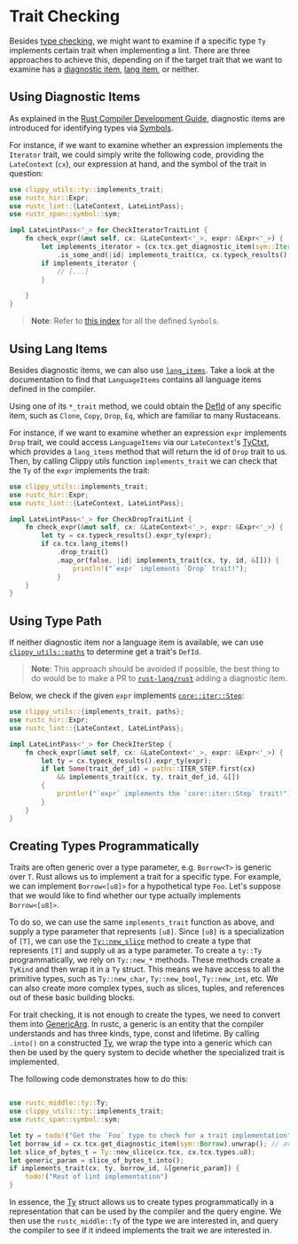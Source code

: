 # Trait Checking

Besides [type checking](type_checking.md), we might want to examine if
a specific type `Ty` implements certain trait when implementing a lint.
There are three approaches to achieve this, depending on if the target trait
that we want to examine has a [diagnostic item][diagnostic_items],
[lang item][lang_items], or neither.

## Using Diagnostic Items

As explained in the [Rust Compiler Development Guide][rustc_dev_guide], diagnostic items
are introduced for identifying types via [Symbols][symbol].

For instance, if we want to examine whether an expression implements
the `Iterator` trait, we could simply write the following code,
providing the `LateContext` (`cx`), our expression at hand, and
the symbol of the trait in question:

```rust
use clippy_utils::ty::implements_trait;
use rustc_hir::Expr;
use rustc_lint::{LateContext, LateLintPass};
use rustc_span::symbol::sym;

impl LateLintPass<'_> for CheckIteratorTraitLint {
    fn check_expr(&mut self, cx: &LateContext<'_>, expr: &Expr<'_>) {
        let implements_iterator = (cx.tcx.get_diagnostic_item(sym::Iterator))
            .is_some_and(|id| implements_trait(cx, cx.typeck_results().expr_ty(expr), id, &[]));
        if implements_iterator {
            // [...]
        }

    }
}
```

> **Note**: Refer to [this index][symbol_index] for all the defined `Symbol`s.

## Using Lang Items

Besides diagnostic items, we can also use [`lang_items`][lang_items].
Take a look at the documentation to find that `LanguageItems` contains
all language items defined in the compiler.

Using one of its `*_trait` method, we could obtain the [DefId] of any
specific item, such as `Clone`, `Copy`, `Drop`, `Eq`, which are familiar
to many Rustaceans.

For instance, if we want to examine whether an expression `expr` implements
`Drop` trait, we could access `LanguageItems` via our `LateContext`'s
[TyCtxt], which provides a `lang_items` method that will return the id of
`Drop` trait to us. Then, by calling Clippy utils function `implements_trait`
we can check that the `Ty` of the `expr` implements the trait:

```rust
use clippy_utils::implements_trait;
use rustc_hir::Expr;
use rustc_lint::{LateContext, LateLintPass};

impl LateLintPass<'_> for CheckDropTraitLint {
    fn check_expr(&mut self, cx: &LateContext<'_>, expr: &Expr<'_>) {
        let ty = cx.typeck_results().expr_ty(expr);
        if cx.tcx.lang_items()
            .drop_trait()
            .map_or(false, |id| implements_trait(cx, ty, id, &[])) {
                println!("`expr` implements `Drop` trait!");
            }
    }
}
```

## Using Type Path

If neither diagnostic item nor a language item is available, we can use
[`clippy_utils::paths`][paths] to determine get a trait's `DefId`.

> **Note**: This approach should be avoided if possible, the best thing to do would be to make a PR to [`rust-lang/rust`][rust] adding a diagnostic item.

Below, we check if the given `expr` implements [`core::iter::Step`](https://doc.rust-lang.org/std/iter/trait.Step.html):

```rust
use clippy_utils::{implements_trait, paths};
use rustc_hir::Expr;
use rustc_lint::{LateContext, LateLintPass};

impl LateLintPass<'_> for CheckIterStep {
    fn check_expr(&mut self, cx: &LateContext<'_>, expr: &Expr<'_>) {
        let ty = cx.typeck_results().expr_ty(expr);
        if let Some(trait_def_id) = paths::ITER_STEP.first(cx)
            && implements_trait(cx, ty, trait_def_id, &[])
        {
            println!("`expr` implements the `core::iter::Step` trait!");
        }
    }
}
```

## Creating Types Programmatically

Traits are often generic over a type parameter, e.g. `Borrow<T>` is generic
over `T`. Rust allows us to implement a trait for a specific type. For example,
we can implement `Borrow<[u8]>` for a hypothetical type `Foo`. Let's suppose
that we would like to find whether our type actually implements `Borrow<[u8]>`.

To do so, we can use the same `implements_trait` function as above, and supply
a type parameter that represents `[u8]`. Since `[u8]` is a specialization of
`[T]`, we can use the  [`Ty::new_slice`][new_slice] method to create a type
that represents `[T]` and supply `u8` as a type parameter.
To create a `ty::Ty` programmatically, we rely on `Ty::new_*` methods. These
methods create a `TyKind` and then wrap it in a `Ty` struct. This means we
have access to all the primitive types, such as `Ty::new_char`,
`Ty::new_bool`, `Ty::new_int`, etc. We can also create more complex types,
such as slices, tuples, and references out of these basic building blocks.

For trait checking, it is not enough to create the types, we need to convert
them into [GenericArg]. In rustc, a generic is an entity that the compiler
understands and has three kinds, type, const and lifetime. By calling
`.into()` on a constructed [Ty], we wrap the type into a generic which can
then be used by the query system to decide whether the specialized trait
is implemented.

The following code demonstrates how to do this:

```rust

use rustc_middle::ty::Ty;
use clippy_utils::ty::implements_trait;
use rustc_span::symbol::sym;

let ty = todo!("Get the `Foo` type to check for a trait implementation");
let borrow_id = cx.tcx.get_diagnostic_item(sym::Borrow).unwrap(); // avoid unwrap in real code
let slice_of_bytes_t = Ty::new_slice(cx.tcx, cx.tcx.types.u8);
let generic_param = slice_of_bytes_t.into();
if implements_trait(cx, ty, borrow_id, &[generic_param]) {
    todo!("Rest of lint implementation")
}
```

In essence, the [Ty] struct allows us to create types programmatically in a
representation that can be used by the compiler and the query engine. We then
use the `rustc_middle::Ty` of the type we are interested in, and query the
compiler to see if it indeed implements the trait we are interested in.


[DefId]: https://doc.rust-lang.org/nightly/nightly-rustc/rustc_hir/def_id/struct.DefId.html
[diagnostic_items]: https://rustc-dev-guide.rust-lang.org/diagnostics/diagnostic-items.html
[lang_items]: https://doc.rust-lang.org/nightly/nightly-rustc/rustc_hir/lang_items/struct.LanguageItems.html
[paths]: https://github.com/rust-lang/rust-clippy/blob/master/clippy_utils/src/paths.rs
[rustc_dev_guide]: https://rustc-dev-guide.rust-lang.org/
[symbol]: https://doc.rust-lang.org/nightly/nightly-rustc/rustc_span/symbol/struct.Symbol.html
[symbol_index]: https://doc.rust-lang.org/beta/nightly-rustc/rustc_span/symbol/sym/index.html
[TyCtxt]: https://doc.rust-lang.org/nightly/nightly-rustc/rustc_middle/ty/context/struct.TyCtxt.html
[Ty]: https://doc.rust-lang.org/nightly/nightly-rustc/rustc_middle/ty/struct.Ty.html
[rust]: https://github.com/rust-lang/rust
[new_slice]: https://doc.rust-lang.org/nightly/nightly-rustc/rustc_middle/ty/struct.Ty.html#method.new_slice
[GenericArg]: https://doc.rust-lang.org/nightly/nightly-rustc/rustc_middle/ty/struct.GenericArg.html
